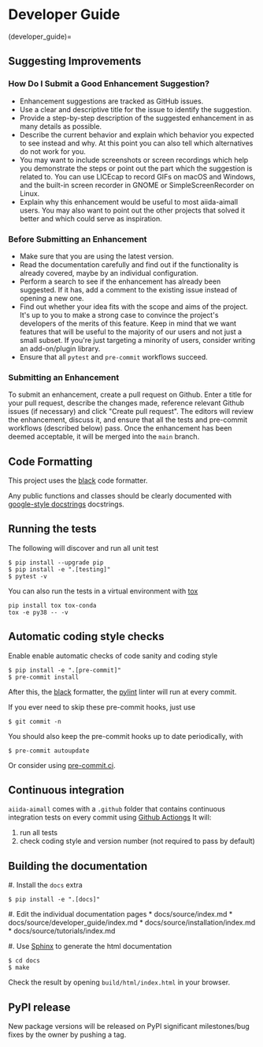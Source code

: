 # Developer Guide

(developer_guide)=

## Suggesting Improvements

### How Do I Submit a Good Enhancement Suggestion?


* Enhancement suggestions are tracked as GitHub issues.
* Use a clear and descriptive title for the issue to identify the suggestion.
* Provide a step-by-step description of the suggested enhancement in as many details as possible.
* Describe the current behavior and explain which behavior you expected to see instead and why. At this point you can also tell which alternatives do not work for you.
* You may want to include screenshots or screen recordings which help you demonstrate the steps or point out the part which the suggestion is related to. You can use LICEcap to record GIFs on macOS and Windows, and the built-in screen recorder in GNOME or SimpleScreenRecorder on Linux.
* Explain why this enhancement would be useful to most aiida-aimall users. You may also want to point out the other projects that solved it better and which could serve as inspiration.

### Before Submitting an Enhancement


* Make sure that you are using the latest version.
* Read the documentation carefully and find out if the functionality is already covered, maybe by an individual configuration.
* Perform a search to see if the enhancement has already been suggested. If it has, add a comment to the existing issue instead of opening a new one.
* Find out whether your idea fits with the scope and aims of the project. It's up to you to make a strong case to convince the project's developers of the merits of this feature. Keep in mind that we want features that will be useful to the majority of our users and not just a small subset. If you're just targeting a minority of users, consider writing an add-on/plugin library.
* Ensure that all `pytest` and `pre-commit` workflows succeed.

### Submitting an Enhancement

To submit an enhancement, create a pull request on Github. Enter a title for your pull request, describe the changes made, reference relevant Github issues (if necessary) and click "Create pull request". The editors will review the enhancement, discuss it, and ensure that all the tests and pre-commit workflows (described below) pass. Once the enhancement has been deemed acceptable, it will be merged into the `main` branch.


## Code Formatting


This project uses the [black](https://github.com/psf/black/) code formatter.

Any public functions and classes should be clearly documented with [google-style docstrings](https://sphinxcontrib-napoleon.readthedocs.io/en/latest/example_google.html) docstrings.


## Running the tests

The following will discover and run all unit test

```console
$ pip install --upgrade pip
$ pip install -e ".[testing]"
$ pytest -v
```

You can also run the tests in a virtual environment with [tox](https://tox.wiki/en/latest/)

    pip install tox tox-conda
    tox -e py38 -- -v

## Automatic coding style checks

Enable enable automatic checks of code sanity and coding style

```console
$ pip install -e ".[pre-commit]"
$ pre-commit install
```

After this, the [black](https://black.readthedocs.io) formatter,
the [pylint](https://www.pylint.org/) linter will
run at every commit.

If you ever need to skip these pre-commit hooks, just use

```console
$ git commit -n
```

You should also keep the pre-commit hooks up to date periodically, with

```console
$ pre-commit autoupdate
```

Or consider using [pre-commit.ci](https://pre-commit.ci).

## Continuous integration

`aiida-aimall` comes with a `.github` folder that contains continuous integration tests on every commit using [Github Actiongs](https://github.com/features/actions) It will:

1. run all tests
2. check coding style and version number (not required to pass by default)

## Building the documentation


 #. Install the ``docs`` extra

```console
$ pip install -e ".[docs]"
```

 #. Edit the individual documentation pages
    * docs/source/index.md
    * docs/source/developer_guide/index.md
    * docs/source/installation/index.md
    * docs/source/tutorials/index.md

 #. Use [Sphinx](https://www.sphinx-doc.org/en/master/) to generate the html documentation

```console
$ cd docs
$ make
```

Check the result by opening `build/html/index.html` in your browser.

## PyPI release

New package versions will be released on PyPI significant milestones/bug fixes by the owner by pushing a tag.
